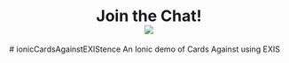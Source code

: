 <div align="center">
    <h1>Join the Chat!
    <br>
    <a href="http://slack.exis.io"><img src="http://slack.exis.io/badge.svg"></a>
    </h3>
</div>
# ionicCardsAgainstEXIStence
An Ionic demo of Cards Against using EXIS 
